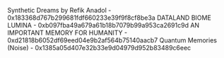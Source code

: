 Synthetic Dreams by Refik Anadol - 0x183368d767b299681fdf660233e39f9f8cf8be3a
DATALAND BIOME LUMINA - 0xb097fba49a679a61b18b7079b99a953ca2691c9d
AN IMPORTANT MEMORY FOR HUMANITY - 0xd21818b6052df69eed04e9b2af564b75140aacb7
Quantum Memories (Noise) - 0x1385a05d407e32b33e9d04979d952b83489c6eec